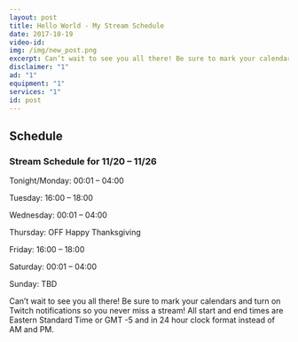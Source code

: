 ```yaml
---
layout: post
title: Hello World - My Stream Schedule
date: 2017-10-19
video-id: 
img: /img/new_post.png
excerpt: Can’t wait to see you all there! Be sure to mark your calendars and turn on Twitch notifications so you never miss a stream! All start and end times are Eastern Standard Time or GMT -5 and in 24 hour clock format instead of AM and PM.
disclaimer: "1"
ad: "1"
equipment: "1"
services: "1"
id: post
---
```


## Schedule

### Stream Schedule for 11/20 – 11/26

Tonight/Monday: 00:01 – 04:00

Tuesday: 16:00 – 18:00

Wednesday: 00:01 – 04:00

Thursday: OFF Happy Thanksgiving

Friday: 16:00 – 18:00

Saturday: 00:01 – 04:00

Sunday: TBD

Can’t wait to see you all there! Be sure to mark your calendars and turn on Twitch notifications so you never miss a stream! All start and end times are Eastern Standard Time or GMT -5 and in 24 hour clock format instead of AM and PM.